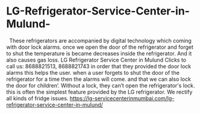 # LG-Refrigerator-Service-Center-in-Mulund-
    These refrigerators are accompanied by digital technology which coming with door lock alarms. once we open the door of the refrigerator and forget to shut the temperature is became decreases inside the refrigerator. And it also causes gas loss. LG Refrigerator Service Center in Mulund Clicks to call us: 8688821513, 8688821743 in order that they provided the door lock alarms this helps the user. when a user forgets to shut the door of the refrigerator for a time then the alarms will come. and that we can also lock the door for children’. Without a lock, they can’t open the refrigerator's lock. this is often the simplest feature provided by the LG refrigerator. We rectify all kinds of fridge issues.  https://lg-servicecenterinmumbai.com/lg-refrigerator-service-center-in-mulund/
